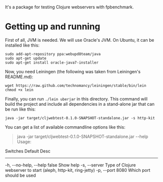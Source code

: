 It's a package for testing Clojure webservers with fpbenchmark.

Getting up and running
======================

First of all, JVM is needed. We will use Oracle's JVM. On Ubuntu,
it can be installed like this:

    sudo add-apt-repository ppa:webupd8team/java
    sudo apt-get update
    sudo apt-get install oracle-java7-installer

Now, you need Leiningen (the following was taken from Leiningen's README.md):

    wget https://raw.github.com/technomancy/leiningen/stable/bin/lein
    chmod +x lein

Finally, you can run `./lein uberjar` in this directory. This command will build
the project and include all dependencies in a stand-alone jar that can be
run like this:

    java -jar target/cljwebtest-0.1.0-SNAPSHOT-standalone.jar -s http-kit

You can get a list of available commandline options like this:

> java -jar target/cljwebtest-0.1.0-SNAPSHOT-standalone.jar --help
Usage:

 Switches               Default  Desc
 --------               -------  ----
 -h, --no-help, --help  false    Show help
 -s, --server                    Type of Clojure webserver to start (aleph, http-kit, ring-jetty)
 -p, --port             8080     Which port should be used

